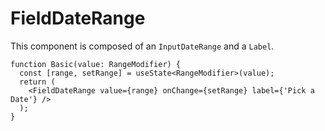 # FieldDateRange

This component is composed of an `InputDateRange` and a `Label`.

```tsx
function Basic(value: RangeModifier) {
  const [range, setRange] = useState<RangeModifier>(value);
  return (
    <FieldDateRange value={range} onChange={setRange} label={'Pick a Date'} />
  );
}
```
